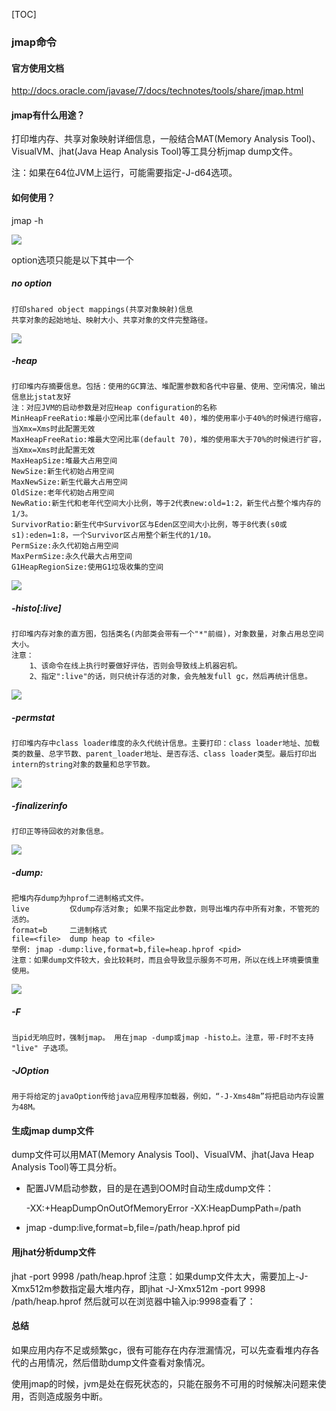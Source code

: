 [TOC]

### jmap命令

#### 官方使用文档

http://docs.oracle.com/javase/7/docs/technotes/tools/share/jmap.html

#### jmap有什么用途？
打印堆内存、共享对象映射详细信息，一般结合MAT(Memory Analysis Tool)、VisualVM、jhat(Java Heap Analysis Tool)等工具分析jmap dump文件。

注：如果在64位JVM上运行，可能需要指定-J-d64选项。

#### 如何使用？

jmap -h

![](https://raw.githubusercontent.com/tinyivc/tinyivc.github.io/master/img/jdk-tool/jmap-help.jpg)

option选项只能是以下其中一个

##### no option

    打印shared object mappings(共享对象映射)信息
    共享对象的起始地址、映射大小、共享对象的文件完整路径。
![](https://raw.githubusercontent.com/tinyivc/tinyivc.github.io/master/img/jdk-tool/jmap-no-option.jpg)

##### -heap

    打印堆内存摘要信息。包括：使用的GC算法、堆配置参数和各代中容量、使用、空闲情况，输出信息比jstat友好
    注：对应JVM的启动参数是对应Heap configuration的名称
    MinHeapFreeRatio:堆最小空闲比率(default 40)，堆的使用率小于40%的时候进行缩容，当Xmx=Xms时此配置无效
    MaxHeapFreeRatio:堆最大空闲比率(default 70)，堆的使用率大于70%的时候进行扩容，当Xmx=Xms时此配置无效
    MaxHeapSize:堆最大占用空间
    NewSize:新生代初始占用空间
    MaxNewSize:新生代最大占用空间
    OldSize:老年代初始占用空间
    NewRatio:新生代和老年代空间大小比例，等于2代表new:old=1:2，新生代占整个堆内存的1/3。
    SurvivorRatio:新生代中Survivor区与Eden区空间大小比例，等于8代表(s0或s1):eden=1:8，一个Survivor区占用整个新生代的1/10。
    PermSize:永久代初始占用空间
    MaxPermSize:永久代最大占用空间
    G1HeapRegionSize:使用G1垃圾收集的空间
![](https://raw.githubusercontent.com/tinyivc/tinyivc.github.io/master/img/jdk-tool/jmap-heap.jpg)

##### -histo[:live]

    打印堆内存对象的直方图，包括类名(内部类会带有一个"*"前缀)，对象数量，对象占用总空间大小。
    注意：
        1、该命令在线上执行时要做好评估，否则会导致线上机器宕机。
        2、指定":live"的话，则只统计存活的对象，会先触发full gc，然后再统计信息。

![](https://raw.githubusercontent.com/tinyivc/tinyivc.github.io/master/img/jdk-tool/jmap-histo.jpg)

##### -permstat

    打印堆内存中class loader维度的永久代统计信息。主要打印：class loader地址、加载类的数量、总字节数、parent_loader地址、是否存活、class loader类型。最后打印出intern的string对象的数量和总字节数。

![](https://raw.githubusercontent.com/tinyivc/tinyivc.github.io/master/img/jdk-tool/jmap-permstat.jpg)

##### -finalizerinfo

    打印正等待回收的对象信息。

![](https://raw.githubusercontent.com/tinyivc/tinyivc.github.io/master/img/jdk-tool/jmap-finalizerinfo.jpg)

##### -dump:<dump-options>

    把堆内存dump为hprof二进制格式文件。
    live         仅dump存活对象; 如果不指定此参数，则导出堆内存中所有对象，不管死的活的。
    format=b     二进制格式
    file=<file>  dump heap to <file>
    举例: jmap -dump:live,format=b,file=heap.hprof <pid>
    注意：如果dump文件较大，会比较耗时，而且会导致显示服务不可用，所以在线上环境要慎重使用。
![](https://raw.githubusercontent.com/tinyivc/tinyivc.github.io/master/img/jdk-tool/jmap-dump.jpg)

##### -F

    当pid无响应时，强制jmap。 用在jmap -dump或jmap -histo上。注意，带-F时不支持 "live" 子选项。

##### -JOption

    用于将给定的javaOption传给java应用程序加载器，例如，“-J-Xms48m”将把启动内存设置为48M。



#### 生成jmap dump文件

dump文件可以用MAT(Memory Analysis Tool)、VisualVM、jhat(Java Heap Analysis Tool)等工具分析。

- 配置JVM启动参数，目的是在遇到OOM时自动生成dump文件：

  -XX:+HeapDumpOnOutOfMemoryError -XX:HeapDumpPath=/path


- jmap -dump:live,format=b,file=/path/heap.hprof pid


#### 用jhat分析dump文件

jhat -port 9998 /path/heap.hprof
注意：如果dump文件太大，需要加上-J-Xmx512m参数指定最大堆内存，即jhat -J-Xmx512m -port 9998 /path/heap.hprof
然后就可以在浏览器中输入ip:9998查看了：

#### 总结

如果应用内存不足或频繁gc，很有可能存在内存泄漏情况，可以先查看堆内存各代的占用情况，然后借助dump文件查看对象情况。

使用jmap的时候，jvm是处在假死状态的，只能在服务不可用的时候解决问题来使用，否则造成服务中断。



